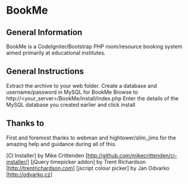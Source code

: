 BookMe
======================

General Information
--------------------

BookMe is a CodeIgniter/Bootstrap PHP room/resource booking system aimed primarily
at educational institutes.


General Instructions
---------------------

Extract the archive to your web folder.
Create a database and username/password in MySQL for BookMe
Browse to http://<your_server>/BookMe/install/index.php
Enter the details of the MySQL database you created earlier and click install


Thanks to
---------------------

First and foremost thanks to webman and hightower/slim_jims for the amazing help
and guidance during all of this.

[CI Installer] by Mike Crittenden [http://github.com/mikecrittenden/ci-installer/]
[jQuery timepicker addon] by Trent Richardson [http://trentrichardson.com]
[jscript colour picker] by Jan Odvarko [http://odvarko.cz]